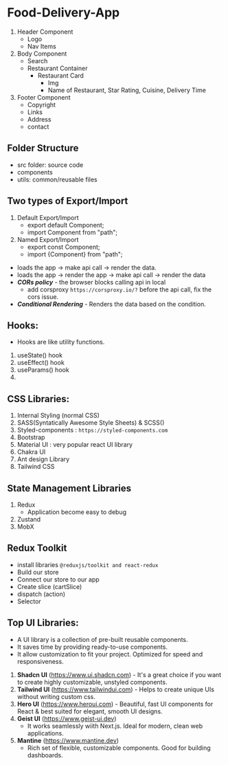 # Food-Delivery-App

1. Header Component
    - Logo
    - Nav Items
2. Body Component
    - Search
    - Restaurant Container
        - Restaurant Card
            - Img
            - Name of Restaurant, Star Rating, Cuisine, Delivery Time
3. Footer Component
    - Copyright
    - Links
    - Address
    - contact

## Folder Structure
- src folder: source code
- components
- utils: common/reusable files

## Two types of Export/Import
1. Default Export/Import
    - export default Component;
    - import Component from "path";
2. Named Export/Import
    - export const Component;
    - import {Component} from "path";

- loads the app -> make api call -> render the data.
- loads the app -> render the app -> make api call -> render the data
- ***CORs policy*** - the browser blocks calling api in local
    - add corsproxy `https://corsproxy.io/?` before the api call, fix the cors issue.
- ***Conditional Rendering*** - Renders the data based on the condition.

## Hooks: 
- Hooks are like utility functions.
1. useState() hook
2. useEffect() hook
3. useParams() hook
4.

## CSS Libraries:
1. Internal Styling (normal CSS)
2. SASS(Syntatically Awesome Style Sheets) & SCSS()
3. Styled-components : `https://styled-components.com`
4. Bootstrap
5. Material UI : very popular react UI library
6. Chakra UI
6. Ant design Library
7. Tailwind CSS

## State Management Libraries
1. Redux 
     - Application become easy to debug
2. Zustand
3. MobX

## Redux Toolkit

  - install libraries `@reduxjs/toolkit and react-redux`
  - Build our store
  - Connect our store to our app
  - Create slice (cartSlice)
  - dispatch (action)
  - Selector
  

  ## Top UI Libraries:

  - A UI library is a collection of pre-built reusable components.
  - It saves time by providing ready-to-use components.
  - It allow customization to fit your project.
  Optimized for speed and responsiveness.
  1. **Shadcn UI** (https://www.ui.shadcn.com)
    - It's a great choice if you want to create highly customizable, unstyled components.
  2. **Tailwind UI** (https://www.tailwindui.com)
    - Helps to create unique UIs without writing custom css.
  3. **Hero UI** (https://www.heroui.com)
    - Beautiful, fast UI components for React & best suited for elegant, smooth UI designs.
 4. **Geist UI** (https://www.geist-ui.dev)
    - It works seamlessly wiith Next.js. Ideal for modern, clean web applications.
 5. **Mantine** (https://www.mantine.dev)
    - Rich set of flexible, customizable components. Good for building dashboards.
